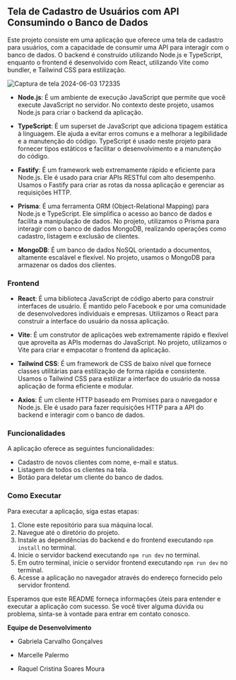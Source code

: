 

## Tela de Cadastro de Usuários com API Consumindo o Banco de Dados

Este projeto consiste em uma aplicação que oferece uma tela de cadastro para usuários, com a capacidade de consumir uma API para interagir com o banco de dados. O backend é construído utilizando Node.js e TypeScript, enquanto o frontend é desenvolvido com React, utilizando Vite como bundler, e Tailwind CSS para estilização.





![Captura de tela 2024-06-03 172335](https://github.com/Raquel-Moura/Back-end-e-Front-end/assets/111471780/b306df5e-e4f2-4732-b90a-438f0cbc0e38)



- **Node.js**: É um ambiente de execução JavaScript que permite que você execute JavaScript no servidor. No contexto deste projeto, usamos Node.js para criar o backend da aplicação.
  
- **TypeScript**: É um superset de JavaScript que adiciona tipagem estática à linguagem. Ele ajuda a evitar erros comuns e a melhorar a legibilidade e a manutenção do código. TypeScript é usado neste projeto para fornecer tipos estáticos e facilitar o desenvolvimento e a manutenção do código.

- **Fastify**: É um framework web extremamente rápido e eficiente para Node.js. Ele é usado para criar APIs RESTful com alto desempenho. Usamos o Fastify para criar as rotas da nossa aplicação e gerenciar as requisições HTTP.

- **Prisma**: É uma ferramenta ORM (Object-Relational Mapping) para Node.js e TypeScript. Ele simplifica o acesso ao banco de dados e facilita a manipulação de dados. No projeto, utilizamos o Prisma para interagir com o banco de dados MongoDB, realizando operações como cadastro, listagem e exclusão de clientes.

- **MongoDB**: É um banco de dados NoSQL orientado a documentos, altamente escalável e flexível. No projeto, usamos o MongoDB para armazenar os dados dos clientes.

### Frontend

- **React**: É uma biblioteca JavaScript de código aberto para construir interfaces de usuário. É mantido pelo Facebook e por uma comunidade de desenvolvedores individuais e empresas. Utilizamos o React para construir a interface do usuário da nossa aplicação.

- **Vite**: É um construtor de aplicações web extremamente rápido e flexível que aproveita as APIs modernas do JavaScript. No projeto, utilizamos o Vite para criar e empacotar o frontend da aplicação.

- **Tailwind CSS**: É um framework de CSS de baixo nível que fornece classes utilitárias para estilização de forma rápida e consistente. Usamos o Tailwind CSS para estilizar a interface do usuário da nossa aplicação de forma eficiente e modular.

- **Axios**: É um cliente HTTP baseado em Promises para o navegador e Node.js. Ele é usado para fazer requisições HTTP para a API do backend e interagir com o banco de dados.

### Funcionalidades

A aplicação oferece as seguintes funcionalidades:

- Cadastro de novos clientes com nome, e-mail e status.
- Listagem de todos os clientes na tela.
- Botão para deletar um cliente do banco de dados.

### Como Executar

Para executar a aplicação, siga estas etapas:

1. Clone este repositório para sua máquina local.
2. Navegue até o diretório do projeto.
3. Instale as dependências do backend e do frontend executando `npm install` no terminal.
4. Inicie o servidor backend executando `npm run dev` no terminal.
5. Em outro terminal, inicie o servidor frontend executando `npm run dev` no terminal.
6. Acesse a aplicação no navegador através do endereço fornecido pelo servidor frontend.

Esperamos que este README forneça informações úteis para entender e executar a aplicação com sucesso. Se você tiver alguma dúvida ou problema, sinta-se à vontade para entrar em contato conosco.

**Equipe de Desenvolvimento**


- Gabriela Carvalho Gonçalves


- Marcelle Palermo


- Raquel Cristina Soares Moura
